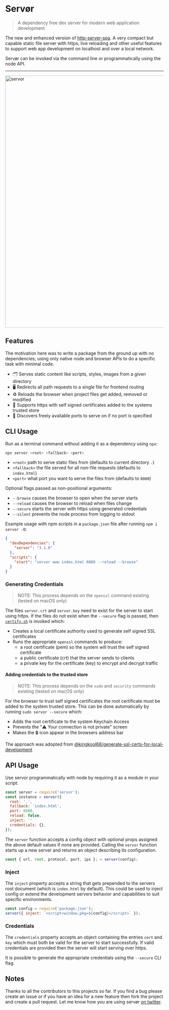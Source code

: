 # Servør

> A dependency free dev server for modern web application development

The new and enhanced version of [http-server-spa](https://npmjs.com/http-server-spa). A very compact but capable static file server with https, live reloading and other useful features to support web app development on localhost and over a local network.

Servør can be invoked via the command line or programmatically using the node API.

<hr>

<img src="https://user-images.githubusercontent.com/1457604/68399629-979e8480-016e-11ea-89b3-0f852a018042.gif" alt="servor" width="800">

## Features

The motivation here was to write a package from the ground up with no dependencies; using only native node and browser APIs to do a specific task with minimal code.

- 🗂 Serves static content like scripts, styles, images from a given directory
- 🖥 Redirects all path requests to a single file for frontend routing
- ♻️ Reloads the browser when project files get added, removed or modified
- 🔐 Supports https with self signed certificates added to the systems trusted store
- 🔎 Discovers freely available ports to serve on if no port is specified

## CLI Usage

Run as a terminal command without adding it as a dependency using `npx`:

```s
npx servor <root> <fallback> <port>
```

- `<root>` path to serve static files from (defaults to current directory `.`)
- `<fallback>` the file served for all non-file requests (defaults to `index.html`)
- `<port>` what port you want to serve the files from (defaults to `8080`)

Optional flags passed as non-positional arguments:

- `--browse` causes the browser to open when the server starts
- `--reload` causes the browser to reload when files change
- `--secure` starts the server with https using generated credentials
- `--silent` prevents the node process from logging to stdout

Example usage with npm scripts in a `package.json` file after running `npm i servor -D`:

```json
{
  "devDependencies": {
    "servor": "3.1.0"
  },
  "scripts": {
    "start": "servor www index.html 8080 --reload --browse"
  }
}
```

### Generating Credentials

> NOTE: This process depends on the `openssl` command existing (tested on macOS only)

The files `servor.crt` and `servor.key` need to exist for the server to start using https. If the files do not exist when the `--secure` flag is passed, then [`certify.sh`](/certify.sh) is invoked which:

- Creates a local certificate authority used to generate self signed SSL certificates
- Runs the appropriate `openssl` commands to produce:
  - a root certificate (pem) so the system will trust the self signed certificate
  - a public certificate (crt) that the server sends to clients
  - a private key for the certificate (key) to encrypt and decrypt traffic

#### Adding credentials to the trusted store

> NOTE: This process depends on the `sudo` and `security` commands existing (tested on macOS only)

For the browser to trust self signed certificates the root certificate must be added to the system trusted store. This can be done automatically by running `sudo servor --secure` which:

- Adds the root certificate to the system Keychain Access
- Prevents the "⚠️ Your connection is not private" screen
- Makes the 🔒 icon appear in the browsers address bar

The approach was adopted from [@kingkool68/generate-ssl-certs-for-local-development](https://github.com/kingkool68/generate-ssl-certs-for-local-development)

## API Usage

Use servor programmatically with node by requiring it as a module in your script:

```js
const servor = require('servor');
const instance = servor({
  root: '.',
  fallback: 'index.html',
  port: 8080,
  reload: false,
  inject: ''
  credentials: {},
});
```

The `servor` function accepts a config object with optional props assigned the above default values if none are provided. Calling the `servor` function starts up a new server and returns an object describing its configuration.

```js
const { url, root, protocol, port, ips }; = servor(config);
```

### Inject

The `inject` property accepts a string that gets prepended to the servers root document (which is `index.html` by default). This could be used to inject config or extend the development servers behavior and capabilities to suit specific environments.

```js
const config = require('package.json');
servor({ inject: `<script>window.pkg=${config}</script>` });
```

### Credentials

The `credentials` property accepts an object containing the entries `cert` and `key` which must both be valid for the server to start successfully. If valid credentials are provided then the server will start serving over https.

It is possible to generate the appropriate credentials using the `--secure` CLI flag.

## Notes

Thanks to all the contributors to this projects so far. If you find a bug please create an issue or if you have an idea for a new feature then fork the project and create a pull request. Let me know how you are using servør [on twitter](https://twitter.com/lukejacksonn).
